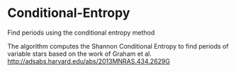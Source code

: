 # Conditional-Entropy
Find periods using the conditional entropy method

The algorithm computes the Shannon Conditional Entropy to find periods of variable stars based on the work of Graham et al. http://adsabs.harvard.edu/abs/2013MNRAS.434.2629G
